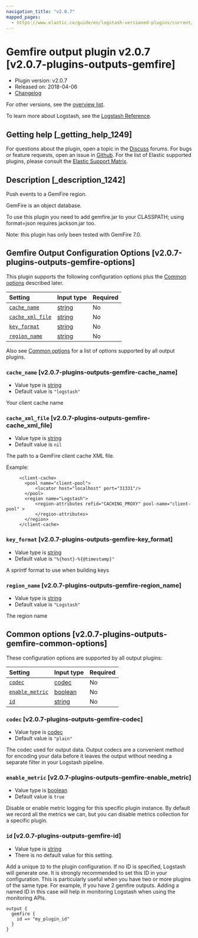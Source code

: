 ```yaml
---
navigation_title: "v2.0.7"
mapped_pages:
  - https://www.elastic.co/guide/en/logstash-versioned-plugins/current/v2.0.7-plugins-outputs-gemfire.html
---
```


# Gemfire output plugin v2.0.7 [v2.0.7-plugins-outputs-gemfire]

* Plugin version: v2.0.7
* Released on: 2018-04-06
* [Changelog](https://github.com/logstash-plugins/logstash-output-gemfire/blob/v2.0.7/CHANGELOG.md)

For other versions, see the [overview list](output-gemfire-index.md).

To learn more about Logstash, see the [Logstash Reference](https://www.elastic.co/guide/en/logstash/current/index.html).

## Getting help [_getting_help_1249]

For questions about the plugin, open a topic in the [Discuss](http://discuss.elastic.co) forums. For bugs or feature requests, open an issue in [Github](https://github.com/logstash-plugins/logstash-output-gemfire). For the list of Elastic supported plugins, please consult the [Elastic Support Matrix](https://www.elastic.co/support/matrix#matrix_logstash_plugins).

## Description [_description_1242]

Push events to a GemFire region.

GemFire is an object database.

To use this plugin you need to add gemfire.jar to your CLASSPATH; using format=json requires jackson.jar too.

Note: this plugin has only been tested with GemFire 7.0.

## Gemfire Output Configuration Options [v2.0.7-plugins-outputs-gemfire-options]

This plugin supports the following configuration options plus the [Common options](v2-0-7-plugins-outputs-gemfire.md#v2.0.7-plugins-outputs-gemfire-common-options) described later.

| Setting | Input type | Required |
| :- | :- | :- |
| [`cache_name`](v2-0-7-plugins-outputs-gemfire.md#v2.0.7-plugins-outputs-gemfire-cache_name) | [string](/lsr/value-types.md#string) | No |
| [`cache_xml_file`](v2-0-7-plugins-outputs-gemfire.md#v2.0.7-plugins-outputs-gemfire-cache_xml_file) | [string](/lsr/value-types.md#string) | No |
| [`key_format`](v2-0-7-plugins-outputs-gemfire.md#v2.0.7-plugins-outputs-gemfire-key_format) | [string](/lsr/value-types.md#string) | No |
| [`region_name`](v2-0-7-plugins-outputs-gemfire.md#v2.0.7-plugins-outputs-gemfire-region_name) | [string](/lsr/value-types.md#string) | No |

Also see [Common options](v2-0-7-plugins-outputs-gemfire.md#v2.0.7-plugins-outputs-gemfire-common-options) for a list of options supported by all output plugins.

### `cache_name` [v2.0.7-plugins-outputs-gemfire-cache_name]

* Value type is [string](/lsr/value-types.md#string)
* Default value is `"logstash"`

Your client cache name

### `cache_xml_file` [v2.0.7-plugins-outputs-gemfire-cache_xml_file]

* Value type is [string](/lsr/value-types.md#string)
* Default value is `nil`

The path to a GemFire client cache XML file.

Example:

```
     <client-cache>
       <pool name="client-pool">
           <locator host="localhost" port="31331"/>
       </pool>
       <region name="Logstash">
           <region-attributes refid="CACHING_PROXY" pool-name="client-pool" >
           </region-attributes>
       </region>
     </client-cache>
```

### `key_format` [v2.0.7-plugins-outputs-gemfire-key_format]

* Value type is [string](/lsr/value-types.md#string)
* Default value is `"%{host}-%{@timestamp}"`

A sprintf format to use when building keys

### `region_name` [v2.0.7-plugins-outputs-gemfire-region_name]

* Value type is [string](/lsr/value-types.md#string)
* Default value is `"Logstash"`

The region name

## Common options [v2.0.7-plugins-outputs-gemfire-common-options]

These configuration options are supported by all output plugins:

| Setting | Input type | Required |
| :- | :- | :- |
| [`codec`](v2-0-7-plugins-outputs-gemfire.md#v2.0.7-plugins-outputs-gemfire-codec) | [codec](/lsr/value-types.md#codec) | No |
| [`enable_metric`](v2-0-7-plugins-outputs-gemfire.md#v2.0.7-plugins-outputs-gemfire-enable_metric) | [boolean](/lsr/value-types.md#boolean) | No |
| [`id`](v2-0-7-plugins-outputs-gemfire.md#v2.0.7-plugins-outputs-gemfire-id) | [string](/lsr/value-types.md#string) | No |

### `codec` [v2.0.7-plugins-outputs-gemfire-codec]

* Value type is [codec](/lsr/value-types.md#codec)
* Default value is `"plain"`

The codec used for output data. Output codecs are a convenient method for encoding your data before it leaves the output without needing a separate filter in your Logstash pipeline.

### `enable_metric` [v2.0.7-plugins-outputs-gemfire-enable_metric]

* Value type is [boolean](/lsr/value-types.md#boolean)
* Default value is `true`

Disable or enable metric logging for this specific plugin instance. By default we record all the metrics we can, but you can disable metrics collection for a specific plugin.

### `id` [v2.0.7-plugins-outputs-gemfire-id]

* Value type is [string](/lsr/value-types.md#string)
* There is no default value for this setting.

Add a unique `ID` to the plugin configuration. If no ID is specified, Logstash will generate one. It is strongly recommended to set this ID in your configuration. This is particularly useful when you have two or more plugins of the same type. For example, if you have 2 gemfire outputs. Adding a named ID in this case will help in monitoring Logstash when using the monitoring APIs.

```
output {
  gemfire {
    id => "my_plugin_id"
  }
}
```
